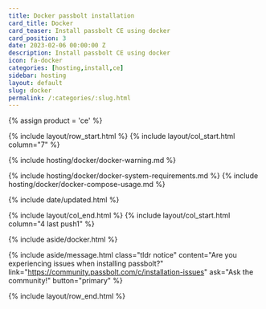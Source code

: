 ```yaml
---
title: Docker passbolt installation
card_title: Docker
card_teaser: Install passbolt CE using docker
card_position: 3
date: 2023-02-06 00:00:00 Z
description: Install passbolt CE using docker
icon: fa-docker
categories: [hosting,install,ce]
sidebar: hosting
layout: default
slug: docker
permalink: /:categories/:slug.html
---
```


{% assign product = 'ce' %}

{% include layout/row_start.html %}
{% include layout/col_start.html column="7" %}

{% include hosting/docker/docker-warning.md %}

{% include hosting/docker/docker-system-requirements.md %}
{% include hosting/docker/docker-compose-usage.md %}


{% include date/updated.html %}

{% include layout/col_end.html %}
{% include layout/col_start.html column="4 last push1" %}

{% include aside/docker.html %}

{% include aside/message.html
    class="tldr notice"
    content="Are you experiencing issues when installing passbolt?"
    link="https://community.passbolt.com/c/installation-issues"
    ask="Ask the community!"
    button="primary"
%}

{% include layout/row_end.html %}
